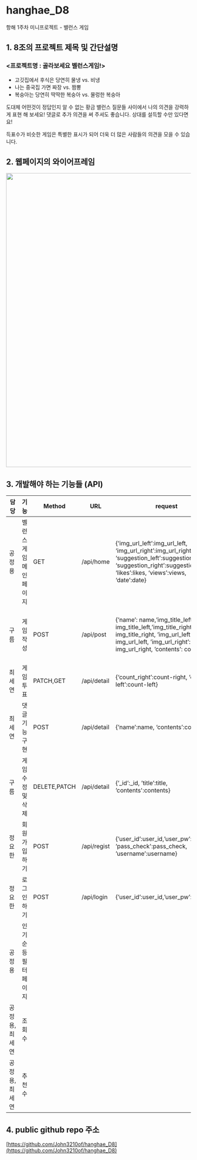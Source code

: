 # hanghae_D8

항해 1주차 미니프로젝트 - 밸런스 게임 



## 1. 8조의 프로젝트 제목 및 간단설명

### <프로젝트명 : 골라보세요 벨런스게임!>

- 고깃집에서 후식은 당연히 물냉 vs. 비냉
- 나는 중국집 가면 짜장 vs. 짬뽕
- 복숭아는 당연히 딱딱한 복숭아 vs. 물렁한 복숭아

도대체 어떤것이 정답인지 알 수 없는 황금 밸런스 질문들 사이에서 나의 의견을 강력하게 표현 해 보세요!
댓글로 추가 의견을 써 주셔도 좋습니다. 상대를 설득할 수만 있다면요!

득표수가 비슷한 게임은 특별한 표시가 되어 더욱 더 많은 사람들의 의견을 모을 수 있습니다.

## 2. 웹페이지의 와이어프레임

<img src="https://img1.daumcdn.net/thumb/R1280x0/?scode=mtistory2&fname=https%3A%2F%2Fblog.kakaocdn.net%2Fdn%2FdmS21p%2FbtrqmJk0On6%2F3Dn8lLZBNB63spOYIxt8oK%2Fimg.png" width="1000px " height="800px">

## 3. 개발해야 하는 기능들 (API)

| 담당 | 기능 | Method | URL | request | response |
| --- | --- | --- | --- | --- | --- |
| 공정용 | 벨런스 게임 메인페이지 | GET | /api/home | {’img_url_left’:img_url_left, ‘img_url_right’:img_url_right, ‘suggestion_left’:suggestion_left, ‘suggestion_right’:suggestion_right, ‘likes’:likes, ‘views’:views, ‘date’:date} | 입력된 게시글 전부 받아오기, 투표수, 조회수 |
| 구름 | 게임 작성 | POST | /api/post | {’name’: name,’img_title_left’: img_title_left,’img_title_right’: img_title_right, ’img_url_left’: img_url_left, ’img_url_right’: img_url_right, ’contents’: contents,} | 게임명, 게임 대표 사진, 게시글 HTML 에디터, 등록 메세지 |
| 최세연 | 게임 투표 | PATCH,GET | /api/detail | {‘count_right’:count-right, ‘count-left’:count-left} | 검색 결과 리뷰 리스트 |
| 최세연 | 댓글 기능 구현 | POST | /api/detail | {’name’:name, ‘contents’:contents} | 댓글 추가, 수정, 삭제 |
| 구름 | 게임 수정 및 삭제 | DELETE,PATCH | /api/detail | {’_id’:_id, ’title’:title, ’contents':contents} | 게임 수정, 삭제 |
| 정요한 | 회원가입하기 | POST | /api/regist | {’user_id’:user_id,’user_pw’:user_pw, ’pass_check':pass_check, ’username’:username} | 공백 체크, 중복 체크 |
| 정요한 | 로그인하기 | POST | /api/login | {’user_id’:user_id,’user_pw’:user_pw} |  |
| 공정용 | 인기순 등 필터페이지 |  |  |  |  |
| 공정용, 최세연 | 조회수 |  |  |  |  |
| 공정용, 최세연 | 추천수 |  |  |  |  |

## 4. public github repo 주소

[https://github.com/John3210of/hanghae_D8](https://github.com/John3210of/hanghae_D8)
